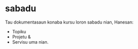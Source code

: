 # sabadu
Tau dokumentasaun konaba kursu loron sabadu nian, Hanesan:
- Topiku
- Projetu & 
- Servisu uma nian.
